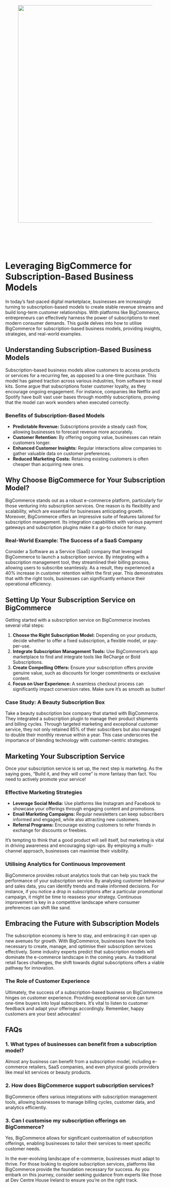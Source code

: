 
<div class="wp-block-columns alignwide is-layout-flex wp-container-core-columns-is-layout-8ba3830c wp-block-columns-is-layout-flex" style="margin-top:0;margin-bottom:0;padding-right:0;padding-left:0">
<div class="wp-block-column is-layout-flow wp-block-column-is-layout-flow" style="flex-basis:70%">
<div class="wp-block-group has-global-padding is-layout-constrained wp-block-group-is-layout-constrained"><figure class="alignwide wp-block-post-featured-image" style="padding-bottom:2vh;"><img alt="" class="attachment-post-thumbnail size-post-thumbnail wp-post-image" decoding="async" fetchpriority="high" height="686" sizes="(max-width: 1200px) 100vw, 1200px" src="https://www.devcentrehouse.eu/blogs/wp-content/uploads/2025/08/featured-1754397929936.jpg" srcset="https://www.devcentrehouse.eu/blogs/wp-content/uploads/2025/08/featured-1754397929936.jpg 1200w, https://www.devcentrehouse.eu/blogs/wp-content/uploads/2025/08/featured-1754397929936-300x172.jpg 300w, https://www.devcentrehouse.eu/blogs/wp-content/uploads/2025/08/featured-1754397929936-1024x585.jpg 1024w, https://www.devcentrehouse.eu/blogs/wp-content/uploads/2025/08/featured-1754397929936-768x439.jpg 768w" style="border-radius:0px;object-fit:cover;" width="1200"/></figure>
<h1 class="alignwide wp-block-post-title has-x-large-font-size">Leveraging BigCommerce for Subscription-Based Business Models</h1>
<div aria-hidden="true" class="wp-block-spacer" style="height:var(--wp--preset--spacing--10)"></div>
</div>
<div class="wp-block-group has-global-padding is-layout-constrained wp-block-group-is-layout-constrained"><div class="entry-content alignwide wp-block-post-content has-global-padding is-layout-constrained wp-container-core-post-content-is-layout-a5dd074b wp-block-post-content-is-layout-constrained"><p>In today’s fast-paced digital marketplace, businesses are increasingly turning to subscription-based models to create stable revenue streams and build long-term customer relationships. With platforms like BigCommerce, entrepreneurs can effectively harness the power of subscriptions to meet modern consumer demands. This guide delves into how to utilise BigCommerce for subscription-based business models, providing insights, strategies, and real-world examples.</p>
<h2>Understanding Subscription-Based Business Models</h2>
<p>Subscription-based business models allow customers to access products or services for a recurring fee, as opposed to a one-time purchase. This model has gained traction across various industries, from software to meal kits. Some argue that subscriptions foster customer loyalty, as they encourage ongoing engagement. For instance, companies like Netflix and Spotify have built vast user bases through monthly subscriptions, proving that the model can work wonders when executed correctly.</p>
<h3>Benefits of Subscription-Based Models</h3>
<ul>
<li><strong>Predictable Revenue:</strong> Subscriptions provide a steady cash flow, allowing businesses to forecast revenue more accurately.</li>
<li><strong>Customer Retention:</strong> By offering ongoing value, businesses can retain customers longer.</li>
<li><strong>Enhanced Customer Insights:</strong> Regular interactions allow companies to gather valuable data on customer preferences.</li>
<li><strong>Reduced Marketing Costs:</strong> Retaining existing customers is often cheaper than acquiring new ones.</li>
</ul>
<h2>Why Choose BigCommerce for Your Subscription Model?</h2>
<p>BigCommerce stands out as a robust e-commerce platform, particularly for those venturing into subscription services. One reason is its flexibility and scalability, which are essential for businesses anticipating growth. Moreover, BigCommerce offers an impressive suite of features tailored for subscription management. Its integration capabilities with various payment gateways and subscription plugins make it a go-to choice for many.</p>
<h3>Real-World Example: The Success of a SaaS Company</h3>
<p>Consider a Software as a Service (SaaS) company that leveraged BigCommerce to launch a subscription service. By integrating with a subscription management tool, they streamlined their billing process, allowing users to subscribe seamlessly. As a result, they experienced a 40% increase in customer retention within the first year. This demonstrates that with the right tools, businesses can significantly enhance their operational efficiency.</p>
<h2>Setting Up Your Subscription Service on BigCommerce</h2>
<p>Getting started with a subscription service on BigCommerce involves several vital steps:</p>
<ol>
<li><strong>Choose the Right Subscription Model:</strong> Depending on your products, decide whether to offer a fixed subscription, a flexible model, or pay-per-use.</li>
<li><strong>Integrate Subscription Management Tools:</strong> Use BigCommerce’s app marketplace to find and integrate tools like ReCharge or Bold Subscriptions.</li>
<li><strong>Create Compelling Offers:</strong> Ensure your subscription offers provide genuine value, such as discounts for longer commitments or exclusive content.</li>
<li><strong>Focus on User Experience:</strong> A seamless checkout process can significantly impact conversion rates. Make sure it’s as smooth as butter!</li>
</ol>
<h3>Case Study: A Beauty Subscription Box</h3>
<p>Take a beauty subscription box company that started with BigCommerce. They integrated a subscription plugin to manage their product shipments and billing cycles. Through targeted marketing and exceptional customer service, they not only retained 85% of their subscribers but also managed to double their monthly revenue within a year. This case underscores the importance of blending technology with customer-centric strategies.</p>
<h2>Marketing Your Subscription Service</h2>
<p>Once your subscription service is set up, the next step is marketing. As the saying goes, “Build it, and they will come” is more fantasy than fact. You need to actively promote your service!</p>
<h3>Effective Marketing Strategies</h3>
<ul>
<li><strong>Leverage Social Media:</strong> Use platforms like Instagram and Facebook to showcase your offerings through engaging content and promotions.</li>
<li><strong>Email Marketing Campaigns:</strong> Regular newsletters can keep subscribers informed and engaged, while also attracting new customers.</li>
<li><strong>Referral Programs:</strong> Encourage existing customers to refer friends in exchange for discounts or freebies.</li>
</ul>
<p>It’s tempting to think that a good product will sell itself, but marketing is vital in driving awareness and encouraging sign-ups. By employing a multi-channel approach, businesses can maximise their visibility.</p>
<h3>Utilising Analytics for Continuous Improvement</h3>
<p>BigCommerce provides robust analytics tools that can help you track the performance of your subscription service. By analysing customer behaviour and sales data, you can identify trends and make informed decisions. For instance, if you notice a drop in subscriptions after a particular promotional campaign, it might be time to reassess your strategy. Continuous improvement is key in a competitive landscape where consumer preferences can shift like sand.</p>
<h2>Embracing the Future with Subscription Models</h2>
<p>The subscription economy is here to stay, and embracing it can open up new avenues for growth. With BigCommerce, businesses have the tools necessary to create, manage, and optimise their subscription services effectively. Some industry experts predict that subscription models will dominate the e-commerce landscape in the coming years. As traditional retail faces challenges, the shift towards digital subscriptions offers a viable pathway for innovation.</p>
<h3>The Role of Customer Experience</h3>
<p>Ultimately, the success of a subscription-based business on BigCommerce hinges on customer experience. Providing exceptional service can turn one-time buyers into loyal subscribers. It’s vital to listen to customer feedback and adapt your offerings accordingly. Remember, happy customers are your best advocates!</p>
<h2>FAQs</h2>
<h3>1. What types of businesses can benefit from a subscription model?</h3>
<p>Almost any business can benefit from a subscription model, including e-commerce retailers, SaaS companies, and even physical goods providers like meal kit services or beauty products.</p>
<h3>2. How does BigCommerce support subscription services?</h3>
<p>BigCommerce offers various integrations with subscription management tools, allowing businesses to manage billing cycles, customer data, and analytics efficiently.</p>
<h3>3. Can I customise my subscription offerings on BigCommerce?</h3>
<p>Yes, BigCommerce allows for significant customisation of subscription offerings, enabling businesses to tailor their services to meet specific customer needs.</p>
<p>In the ever-evolving landscape of e-commerce, businesses must adapt to thrive. For those looking to explore subscription services, platforms like BigCommerce provide the foundation necessary for success. As you embark on this journey, consider seeking guidance from experts like those at Dev Centre House Ireland to ensure you’re on the right track.</p>
</div></div>
</div>
<div class="wp-block-column is-layout-flow wp-block-column-is-layout-flow" style="flex-basis:30%"></div>
</div>
